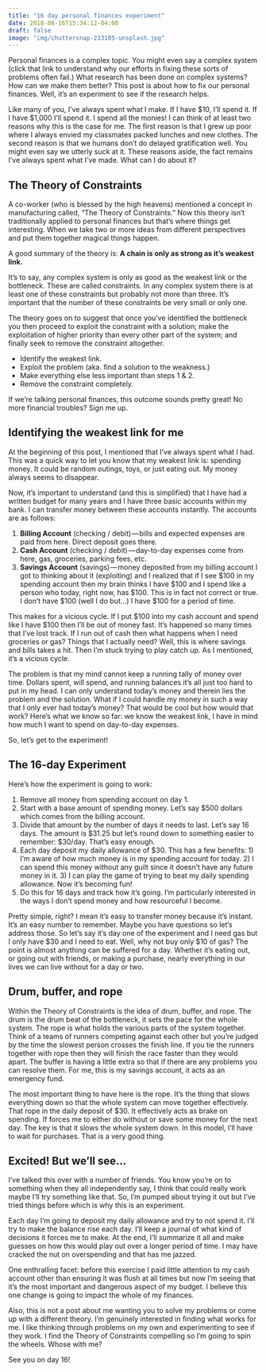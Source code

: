 ```yaml
---
title: "16 day personal finances experiment"
date: 2018-08-16T15:34:12-04:00
draft: false
image: "img/chuttersnap-233105-unsplash.jpg"
---
```


Personal finances is a complex topic. You might even say a complex system (click that link to understand why our efforts in fixing these sorts of problems often fail.) What research has been done on complex systems? How can we make them better? This post is about how to fix our personal finances. Well, it’s an experiment to see if the research helps.

Like many of you, I’ve always spent what I make. If I have $10, I’ll spend it. If I have $1,000 I’ll spend it. I spend all the monies! I can think of at least two reasons why this is the case for me. The first reason is that I grew up poor where I always envied my classmates packed lunches and new clothes. The second reason is that we humans don’t do delayed gratification well. You might even say we utterly suck at it. These reasons aside, the fact remains I’ve always spent what I’ve made. What can I do about it?

## The Theory of Constraints
A co-worker (who is blessed by the high heavens) mentioned a concept in manufacturing called, “The Theory of Constraints.” Now this theory isn’t traditionally applied to personal finances but that’s where things get interesting. When we take two or more ideas from different perspectives and put them together magical things happen.

A good summary of the theory is: **A chain is only as strong as it’s weakest link.**

It’s to say, any complex system is only as good as the weakest link or the bottleneck. These are called constraints. In any complex system there is at least one of these constraints but probably not more than three. It’s important that the number of these constraints be very small or only one.

The theory goes on to suggest that once you’ve identified the bottleneck you then proceed to exploit the constraint with a solution; make the exploitation of higher priority than every other part of the system; and finally seek to remove the constraint altogether.

- Identify the weakest link.
- Exploit the problem (aka. find a solution to the weakness.)
- Make everything else less important than steps 1 & 2.
- Remove the constraint completely.

If we’re talking personal finances, this outcome sounds pretty great! No more financial troubles? Sign me up.

## Identifying the weakest link for me
At the beginning of this post, I mentioned that I’ve always spent what I had. This was a quick way to let you know that my weakest link is: spending money. It could be random outings, toys, or just eating out. My money always seems to disappear.

Now, it’s important to understand (and this is simplified) that I have had a written budget for many years and I have three basic accounts within my bank. I can transfer money between these accounts instantly. The accounts are as follows:

1. **Billing Account** (checking / debit) — bills and expected expenses are paid from here. Direct deposit goes there.
2. **Cash Account** (checking / debit) — day-to-day expenses come from here, gas, groceries, parking fees, etc.
3. **Savings Account** (savings) — money deposited from my billing account
I got to thinking about it (exploiting) and I realized that if I see $100 in my spending account then my brain thinks I have $100 and I spend like a person who today, right now, has $100. This is in fact not correct or true. I don’t have $100 (well I do but…) I have $100 for a period of time.

This makes for a vicious cycle. If I put $100 into my cash account and spend like I have $100 then I’ll be out of money fast. It’s happened so many times that I’ve lost track. If I run out of cash then what happens when I need groceries or gas? Things that I actually need? Well, this is where savings and bills takes a hit. Then I’m stuck trying to play catch up. As I mentioned, it’s a vicious cycle.

The problem is that my mind cannot keep a running tally of money over time. Dollars spent, will spend, and running balances it’s all just too hard to put in my head. I can only understand today’s money and therein lies the problem and the solution. What if I could handle my money in such a way that I only ever had today’s money? That would be cool but how would that work? Here’s what we know so far: we know the weakest link, I have in mind how much I want to spend on day-to-day expenses.

So, let’s get to the experiment!

## The 16-day Experiment

Here’s how the experiment is going to work:

1. Remove all money from spending account on day 1.
2. Start with a base amount of spending money. Let’s say $500 dollars which comes from the billing account.
3. Divide that amount by the number of days it needs to last. Let’s say 16 days. The amount is $31.25 but let’s round down to something easier to remember: $30/day. That’s easy enough.
4. Each day deposit my daily allowance of $30. This has a few benefits: 1) I’m aware of how much money is in my spending account for today. 2) I can spend this money without any guilt since it doesn’t have any future money in it. 3) I can play the game of trying to beat my daily spending allowance. Now it’s becoming fun!
5. Do this for 16 days and track how it’s going. I’m particularly interested in the ways I don’t spend money and how resourceful I become.

Pretty simple, right? I mean it’s easy to transfer money because it’s instant. It’s an easy number to remember. Maybe you have questions so let’s address those. So let’s say it’s day one of the experiment and I need gas but I only have $30 and I need to eat. Well, why not buy only $10 of gas? The point is almost anything can be suffered for a day. Whether it’s eating out, or going out with friends, or making a purchase, nearly everything in our lives we can live without for a day or two.

## Drum, buffer, and rope
Within the Theory of Constraints is the idea of drum, buffer, and rope. The drum is the drum beat of the bottleneck, it sets the pace for the whole system. The rope is what holds the various parts of the system together. Think of a teams of runners competing against each other but you’re judged by the time the slowest person crosses the finish line. If you tie the runners together with rope then they will finish the race faster than they would apart. The buffer is having a little extra so that if there are any problems you can resolve them. For me, this is my savings account, it acts as an emergency fund.

The most important thing to have here is the rope. It’s the thing that slows everything down so that the whole system can move together effectively. That rope in the daily deposit of $30. It effectively acts as brake on spending. If forces me to either do without or save some money for the next day. The key is that it slows the whole system down. In this model, I’ll have to wait for purchases. That is a very good thing.

## Excited! But we’ll see…
I’ve talked this over with a number of friends. You know you’re on to something when they all independently say, I think that could really work maybe I’ll try something like that. So, I’m pumped about trying it out but I’ve tried things before which is why this is an experiment.

Each day I’m going to deposit my daily allowance and try to not spend it. I’ll try to make the balance rise each day. I’ll keep a journal of what kind of decisions it forces me to make. At the end, I’ll summarize it all and make guesses on how this would play out over a longer period of time. I may have cracked the nut on overspending and that has me jazzed.

One enthralling facet: before this exercise I paid little attention to my cash account other than ensuring it was flush at all times but now I’m seeing that it’s the most important and dangerous aspect of my budget. I believe this one change is going to impact the whole of my finances.

Also, this is not a post about me wanting you to solve my problems or come up with a different theory. I’m genuinely interested in finding what works for me. I like thinking through problems on my own and experimenting to see if they work. I find the Theory of Constraints compelling so I’m going to spin the wheels. Whose with me?

See you on day 16!
